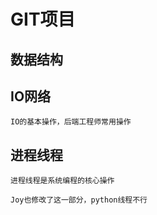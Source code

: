 # GIT项目

## 数据结构

## IO网络
    IO的基本操作，后端工程师常用操作

## 进程线程
    进程线程是系统编程的核心操作

    Joy也修改了这一部分，python线程不行

